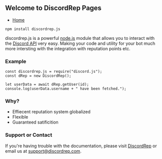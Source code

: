 ## Welcome to DiscordRep Pages

* [Home](/README.md)

`npm install discordrep.js`

discordrep.js is a powerful [node.js](https://nodejs.org/) module that allows you to interact with the [Discord API](https://discordapp.com/developers/docs/intro) very easy. Making your code and utility for your bot much more intersting with the integration with reputation points etc.

### Example

```node
const discordrep.js = require("discord.js");
const dRep = new DiscordRep();

let userData = await dRep.getUser(id);
console.log(userData.username + " have been fetched.");
```

### Why?

* Effiecent reputation system globalized
* Flexible
* Guaranteed satificition

### Support or Contact

If you're having trouble with the documentation, please visit [DiscordRep](https://discordrep.com) or email us at support@discordrep.com.

